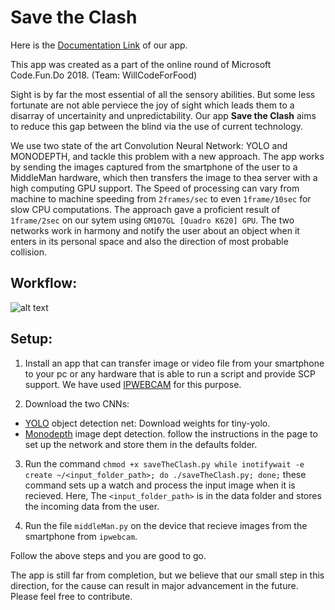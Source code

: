 # Save the Clash

Here is the [Documentation Link](https://github.com/yashagrawal3/save-the-clash/blob/master/DOCUMENTATION.pdf) of our app.

This app was created as a part of the online round of Microsoft Code.Fun.Do 2018. (Team: WillCodeForFood)

Sight is by far the most essential of all the sensory abilities. But some less fortunate are not able perviece the joy of sight which leads them to a disarray of uncertainity and unpredictability. Our app **Save the Clash** aims to reduce this gap between the blind via the use of current technology.

We use two state of the art Convolution Neural Network: YOLO and MONODEPTH, and tackle this problem with a new approach. The app works by sending the images captured from the smartphone of the user to a MiddleMan hardware, which then transfers the image to thea server with a high computing GPU support.
The Speed of processing can vary from machine to machine speeding from `2frames/sec` to even `1frame/10sec` for slow CPU computations. The approach gave a proficient result of `1frame/2sec` on our sytem using `GM107GL [Quadro K620] GPU`.
The two networks work in harmony and notify the user about an object when it enters in its personal space and also the direction of most probable collision.

## Workflow:
![alt text](https://github.com/yashagrawal3/save-the-clash/blob/master/static/SaveTheClash.png "SaveTheClash")

## Setup:
1. Install an app that can transfer image or video file from your smartphone to your pc or any hardware that is able to run a script and provide SCP support. We have used [IPWEBCAM](https://play.google.com/store/apps/details?id=com.pas.webcam&hl=en) for this purpose.

2. Download the two CNNs:
  - [YOLO](https://github.com/pjreddie/darknet) object detection net: Download weights for tiny-yolo.
  - [Monodepth](https://github.com/mrharicot/monodepth) image dept detection.
   follow the instructions in the page to set up the network and store them in the defaults folder.

3. Run the command `chmod +x saveTheClash.py
                      while inotifywait -e create ~/<input_folder_path>;
                       do ./saveTheClash.py;
                       done;`
    these command sets up a watch and process the input image when it is recieved. Here, The `<input_folder_path>` is in the data folder and stores the incoming data from the user.

4. Run the file `middleMan.py` on the device that recieve images from the smartphone from `ipwebcam`.
 
Follow the above steps and you are good to go.


The app is still far from completion, but we believe that our small step in this direction, for the cause can result in major advancement in the future. Please feel free to contribute. 
